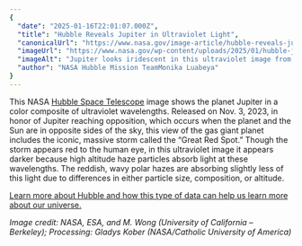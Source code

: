 ```yaml
---
{
  "date": "2025-01-16T22:01:07.000Z",
  "title": "Hubble Reveals Jupiter in Ultraviolet Light",
  "canonicalUrl": "https://www.nasa.gov/image-article/hubble-reveals-jupiter-in-ultraviolet-light/",
  "imageUrl": "https://www.nasa.gov/wp-content/uploads/2025/01/hubble-jupiter-jul22-3-flat-final.jpg",
  "imageAlt": "Jupiter looks iridescent in this ultraviolet image from the Hubble Space Telescope. The poles are a muted orange color, while swirls and stripes of pink, orange, blue, and purple cover the rest of the planet. Jupiter's \"Great Red Spot\" appears a deep blue here.",
  "author": "NASA Hubble Mission TeamMonika Luabeya"
}
---
```


This NASA [Hubble Space Telescope](https://science.nasa.gov/mission/hubble/) image shows the planet Jupiter in a color composite of ultraviolet wavelengths. Released on Nov. 3, 2023, in honor of Jupiter reaching opposition, which occurs when the planet and the Sun are in opposite sides of the sky, this view of the gas giant planet includes the iconic, massive storm called the “Great Red Spot.” Though the storm appears red to the human eye, in this ultraviolet image it appears darker because high altitude haze particles absorb light at these wavelengths. The reddish, wavy polar hazes are absorbing slightly less of this light due to differences in either particle size, composition, or altitude.

[Learn more about Hubble and how this type of data can help us learn more about our universe.](https://www.nasa.gov/image-article/hubble-provides-unique-ultraviolet-view-of-jupiter/)

_Image credit: NASA, ESA, and M. Wong (University of California – Berkeley); Processing: Gladys Kober (NASA/Catholic University of America)_
